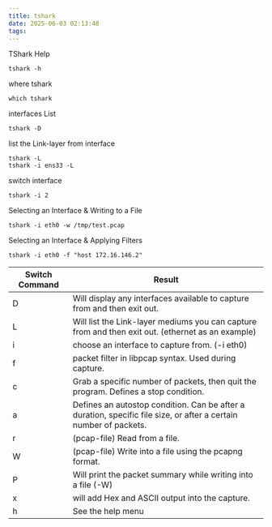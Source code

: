```yaml
---
title: tshark
date: 2025-06-03 02:13:48
tags:
---
```


TShark Help

    tshark -h


where tshark

    which tshark

interfaces List

    tshark -D

list the Link-layer from interface

    tshark -L
    tshark -i ens33 -L

switch interface

    tshark -i 2

Selecting an Interface & Writing to a File

    tshark -i eth0 -w /tmp/test.pcap

Selecting an Interface & Applying Filters

    tshark -i eth0 -f "host 172.16.146.2"

|Switch Command	|Result|
|-----------|------------|
|D |	Will display any interfaces available to capture from and then exit out.|
|L	|Will list the Link-layer mediums you can capture from and then exit out. (ethernet as an example)|
|i	|choose an interface to capture from. (-i eth0)|
|f	|packet filter in libpcap syntax. Used during capture.|
|c	|Grab a specific number of packets, then quit the program. Defines a stop condition.|
|a	|Defines an autostop condition. Can be after a duration, specific file size, or after a certain number of packets.|
|r |(pcap-file)	Read from a file.|
|W |(pcap-file)	Write into a file using the pcapng format.|
|P	|Will print the packet summary while writing into a file (-W)|
|x	|will add Hex and ASCII output into the capture.|
|h	|See the help menu|